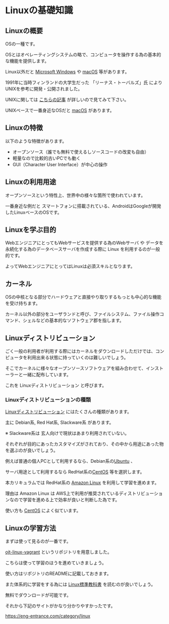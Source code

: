 # Linuxの基礎知識

## Linuxの概要

OSの一種です。

OSとはオペレーティングシステムの略で、コンピュータを操作する為の基本的な機能を提供します。

Linux以外だと [Microsoft Windows](https://ja.wikipedia.org/wiki/Microsoft_Windows) や [macOS](https://ja.wikipedia.org/wiki/MacOS) 等があります。

1991年に当時フィンランドの大学生だった 「リーナス・トーバルズ」氏 によりUNIXを参考に開発・公開されました。

UNIXに関しては [こちらの記事](https://eng-entrance.com/unix_linux) が詳しいので見てみて下さい。

UNIXベースで一番身近なOSだと [macOS](https://ja.wikipedia.org/wiki/MacOS) があります。

## Linuxの特徴

以下のような特徴があります。

- オープンソース（誰でも無料で使えるしソースコードの改変も自由）
- 軽量なので比較的古いPCでも動く
- GUI（Character User Interface）が中心の操作

## Linuxの利用用途

オープンソースという特性上、世界中の様々な箇所で使われています。

一番身近な例だと スマートフォンに搭載されている、AndroidはGoogleが開発したLinuxベースのOSです。

## Linuxを学ぶ目的

WebエンジニアにとってもWebサービスを提供する為のWebサーバ や データを永続化する為のデータベースサーバを作成する際に Linux を利用するのが一般的です。

よってWebエンジニアにとってはLinuxは必須スキルとなります。

## カーネル

OSの中核となる部分でハードウェアと直接やり取りするもっとも中心的な機能を受け持ちます。

カーネル以外の部分をユーザランドと呼び、ファイルシステム、ファイル操作コマンド、シェルなどの基本的なソフトウェア郡を指します。

## Linuxディストリビューション

ごく一般の利用者が利用する際にはカーネルをダウンロードしただけでは、コンピュータを利用出来る状態に持っていくのは難しいでしょう。

そこでカーネルに様々なオープンソースソフトウェアを組み合わせて、インストーラーと一緒に配布しています。

これを Linuxディストリビューション と呼びます。

### Linuxディストリビューションの種類

[Linuxディストリビューション](https://ja.wikipedia.org/wiki/Linux%E3%83%87%E3%82%A3%E3%82%B9%E3%83%88%E3%83%AA%E3%83%93%E3%83%A5%E3%83%BC%E3%82%B7%E3%83%A7%E3%83%B3)
にはたくさんの種類があります。

主に Debian系, Red Hat系, Slackware系 があります。

※ Slackware系は 玄人向けで現状はあまり利用されていない。

それぞれが目的にあったカスタマイズがされており、その中から用途にあった物を選ぶのが良いでしょう。

例えば普通の個人PCとして利用するなら、Debian系の[Ubuntu](https://www.ubuntulinux.jp/) 、

サーバ用途として利用するなら RedHat系の[CentOS](https://www.centos.org/) 等を選択します。

本カリキュラムでは RedHat系の [Amazon Linux](https://aws.amazon.com/jp/amazon-linux-ami/) を利用して学習を進めます。

理由は Amazon Linux は AWS上で利用が推奨されているディストリビューションなので学習を進める上で効率が良いと判断した為です。

使い方も [CentOS](https://www.centos.org/) によく似ています。

## Linuxの学習方法

まずは使って見るのが一番です。

[ojt-linux-vagrant](https://github.com/keita-nishimoto/ojt-linux-vagrant) というリポジトリを用意しました。

こちらは使って学習のほうを進めていきましょう。

使い方はリポジトリのREADMEに記載しておきます。

また体系的に学習をする為には [Linux標準教科書](http://www.lpi.or.jp/linuxtext/text.shtml) を読むのが良いでしょう。

無料でダウンロードが可能です。

それから下記のサイトがかなり分かりやすかったです。

https://eng-entrance.com/category/linux
